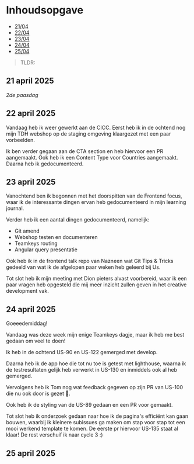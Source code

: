 # Inhoudsopgave

  - [21/04](#22-april-2025)
  - [22/04](#23-april-2025)
  - [23/04](#24-april-2025)
  - [24/04](#25-april-2025)
  - [25/04](#26-april-2025)

> TLDR:

## 21 april 2025

_2de paasdag_

## 22 april 2025

Vandaag heb ik weer gewerkt aan de CICC. Eerst heb ik in de ochtend nog mijn TDH webshop op de staging omgeving klaargezet met een paar vorbeelden.

Ik ben verder gegaan aan de CTA section en heb hiervoor een PR aangemaakt. Ook heb ik een Content Type voor Countries aangemaakt. Daarna heb ik gedocumenteerd.

## 23 april 2025

Vanochtend ben ik begonnen met het doorspitten van de Frontend focus, waar ik de interessante dingen ervan heb gedocumenteerd in mijn learning journal.

Verder heb ik een aantal dingen gedocumenteerd, namelijk:
- Git amend
- Webshop testen en documenteren
- Teamkeys routing
- Angular query presentatie

Ook heb ik in de frontend talk repo van Nazneen wat Git Tips & Tricks gedeeld van wat ik de afgelopen paar weken heb geleerd bij Us.

Tot slot heb ik mijn meeting met Dion pieters alvast voorbereid, waar ik een paar vragen heb opgesteld die mij meer inzicht zullen geven in het creative development vak.

## 24 april 2025

Goeeedemiddag!

Vandaag was deze week mijn enige Teamkeys dagje, maar ik heb me best gedaan om veel te doen!

Ik heb in de ochtend US-90 en US-122 gemerged met develop.

Daarna heb ik de app hoe die tot nu toe is getest met lighthouse, waarna ik de testresultaten gelijk heb verwerkt in US-130 en inmiddels ook al heb gemerged.

Vervolgens heb ik Tom nog wat feedback gegeven op zijn PR van US-100 die nu ook door is gezet 🎉.

Ook heb ik de styling van de US-89 gedaan en een PR voor gemaakt.

Tot slot heb ik onderzoek gedaan naar hoe ik de pagina's efficiënt kan gaan bouwen, waarbij ik kleinere subissues ga maken om stap voor stap tot een mooi werkend template te komen. De eerste pr hiervoor US-135 staat al klaar! De rest verschuif ik naar cycle 3 :)


## 25 april 2025
